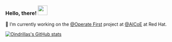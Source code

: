 ### Hello, there! <img src="https://raw.githubusercontent.com/MartinHeinz/MartinHeinz/master/wave.gif" width="30px">


🔭 I’m currently working on the [@Operate First](https://github.com/operate-first) project at [@AICoE](https://github.com/AiCoE) at Red Hat.

[![Oindrillas's GitHub stats](https://github-readme-stats.vercel.app/api?username=oindrillac&show_icons=true&theme=radical)](https://github.com/oindrillac/github-readme-stats)

